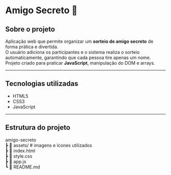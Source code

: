 # Amigo Secreto 🎁

## Sobre o projeto
Aplicação web que permite organizar um **sorteio de amigo secreto** de forma prática e divertida.  
O usuário adiciona os participantes e o sistema realiza o sorteio automaticamente, garantindo que cada pessoa tire apenas um nome.  
Projeto criado para praticar **JavaScript**, manipulação do DOM e arrays.

---

## Tecnologias utilizadas
- HTML5  
- CSS3  
- JavaScript  

---

## Estrutura do projeto
amigo-secreto  
 ┣ 📂 assets/   # imagens e ícones utilizados  
 ┣ 📄 index.html  
 ┣ 📄 style.css  
 ┣ 📄 app.js  
 ┗ 📄 README.md  
